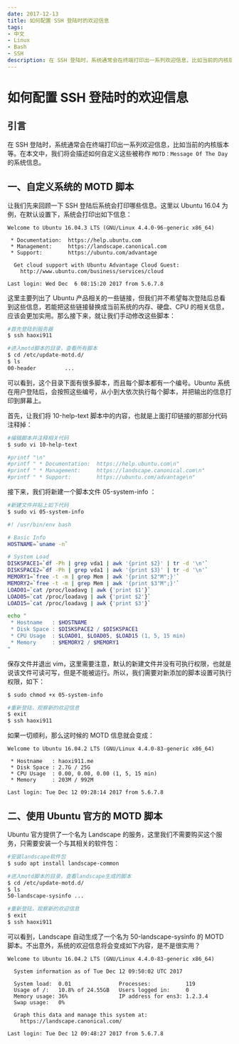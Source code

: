 ```yaml
---
date: 2017-12-13
title: 如何配置 SSH 登陆时的欢迎信息
tags:
- 中文
- Linux
- Bash
- SSH
description: 在 SSH 登陆时，系统通常会在终端打印出一系列欢迎信息，比如当前的内核版本等。在本文中，我们将会描述如何自定义这些被称作 Message Of The Day 的系统信息。
---
```

# 如何配置 SSH 登陆时的欢迎信息

## 引言

在 SSH 登陆时，系统通常会在终端打印出一系列欢迎信息，比如当前的内核版本等。在本文中，我们将会描述如何自定义这些被称作 `MOTD：Message Of The Day` 的系统信息。

## 一、自定义系统的 MOTD 脚本
让我们先来回顾一下 SSH 登陆后系统会打印哪些信息。这里以 Ubuntu 16.04 为例，在默认设置下，系统会打印出如下信息：

```
Welcome to Ubuntu 16.04.3 LTS (GNU/Linux 4.4.0-96-generic x86_64)

 * Documentation:  https://help.ubuntu.com
 * Management:     https://landscape.canonical.com
 * Support:        https://ubuntu.com/advantage

  Get cloud support with Ubuntu Advantage Cloud Guest:
    http://www.ubuntu.com/business/services/cloud

Last login: Wed Dec  6 08:15:20 2017 from 5.6.7.8
```

这里主要列出了 Ubuntu 产品相关的一些链接，但我们并不希望每次登陆后总看到这些信息，若能把这些链接替换成当前系统的内存、硬盘、CPU 的相关信息，应该会更加实用。那么接下来，就让我们手动修改这些脚本：

```bash
#首先登陆到服务器
$ ssh haoxi911

#进入motd脚本的目录，查看所有脚本
$ cd /etc/update-motd.d/
$ ls
00-header         ...
```

可以看到，这个目录下面有很多脚本，而且每个脚本都有一个编号。Ubuntu 系统在用户登陆后，会按照这些编号，从小到大依次执行每个脚本，并把输出的信息打印到屏幕上。

首先，让我们将 10-help-text 脚本中的内容，也就是上面打印链接的那部分代码注释掉：

```bash
#编辑脚本并注释相关代码
$ sudo vi 10-help-text

#printf "\n"
#printf " * Documentation:  https://help.ubuntu.com\n"
#printf " * Management:     https://landscape.canonical.com\n"
#printf " * Support:        https://ubuntu.com/advantage\n"
```

接下来，我们将新建一个脚本文件 05-system-info ：

```bash
#新建文件并贴上如下代码
$ sudo vi 05-system-info
```

```bash
#! /usr/bin/env bash

# Basic Info
HOSTNAME=`uname -n`

# System Load
DISKSPACE1=`df -Ph | grep vda1 | awk '{print $2}' | tr -d '\n'`
DISKSPACE2=`df -Ph | grep vda1 | awk '{print $3}' | tr -d '\n'`
MEMORY1=`free -t -m | grep Mem | awk '{print $2"M";}'`
MEMORY2=`free -t -m | grep Mem | awk '{print $3"M";}'`
LOAD01=`cat /proc/loadavg | awk {'print $1'}`
LOAD05=`cat /proc/loadavg | awk {'print $2'}`
LOAD15=`cat /proc/loadavg | awk {'print $3'}`

echo "
 * Hostname   : $HOSTNAME
 * Disk Space : $DISKSPACE2 / $DISKSPACE1
 * CPU Usage  : $LOAD01, $LOAD05, $LOAD15 (1, 5, 15 min)
 * Memory     : $MEMORY2 / $MEMORY1
"
```

保存文件并退出 vim，这里需要注意，默认的新建文件并没有可执行权限，也就是说该文件可读可写，但是不能被运行。所以，我们需要对新添加的脚本设置可执行权限，如下：

```bash
$ sudo chmod +x 05-system-info

#重新登陆，观察新的欢迎信息
$ exit
$ ssh haoxi911
```

如果一切顺利，那么这时候的 MOTD 信息就会变成：

```
Welcome to Ubuntu 16.04.2 LTS (GNU/Linux 4.4.0-83-generic x86_64)

 * Hostname   : haoxi911.me
 * Disk Space : 2.7G / 25G
 * CPU Usage  : 0.00, 0.00, 0.00 (1, 5, 15 min)
 * Memory     : 203M / 992M

Last login: Tue Dec 12 09:28:14 2017 from 5.6.7.8
```

## 二、使用 Ubuntu 官方的 MOTD 脚本

Ubuntu 官方提供了一个名为 Landscape 的服务，这里我们不需要购买这个服务，只需要安装一个与其相关的软件包：

```bash
#安装landscape软件包
$ sudo apt install landscape-common

#进入motd脚本的目录，查看landscape生成的脚本
$ cd /etc/update-motd.d/
$ ls
50-landscape-sysinfo ...

#重新登陆，观察新的欢迎信息
$ exit
$ ssh haoxi911
```

可以看到，Landscape 自动生成了一个名为 50-landscape-sysinfo 的 MOTD 脚本。不出意外，系统的欢迎信息将会变成如下内容，是不是很实用？

```
Welcome to Ubuntu 16.04.2 LTS (GNU/Linux 4.4.0-83-generic x86_64)

  System information as of Tue Dec 12 09:50:02 UTC 2017

  System load:  0.01               Processes:           119
  Usage of /:   10.8% of 24.55GB   Users logged in:     0
  Memory usage: 36%                IP address for ens3: 1.2.3.4
  Swap usage:   0%

  Graph this data and manage this system at:
    https://landscape.canonical.com/

Last login: Tue Dec 12 09:48:27 2017 from 5.6.7.8
```

<ClientOnly>
  <Comment />
</ClientOnly>